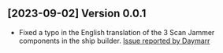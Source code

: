 <!-- When adding items to the changelog, please use H2 (##) and below only, otherwise this will render in a strange way on the Starfield Patch website -->
## [2023-09-02] Version 0.0.1
- Fixed a typo in the English translation of the 3 Scan Jammer components in the ship builder. [Issue reported by Daymarr](https://www.starfieldpatch.dev/issues/22) 

<!-- 
## Guidance

When adding items to the changelog try and use the template below:

[YYYY-MM-DD] Version 1.0.0
- *Fix Summary* <link to issue>  - [Contributor Name](Profile URL)
-->
